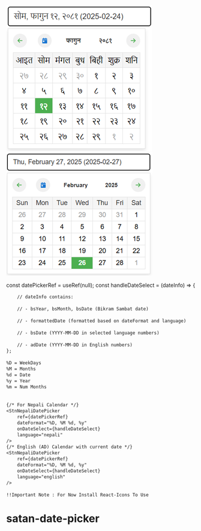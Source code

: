 ![alt text](image.png)
![alt text](image-1.png)


const datePickerRef = useRef(null);
    const handleDateSelect = (dateInfo) => {

        // dateInfo contains:

        // - bsYear, bsMonth, bsDate (Bikram Sambat date)

        // - formattedDate (formatted based on dateFormat and language)

        // - bsDate (YYYY-MM-DD in selected language numbers)

        // - adDate (YYYY-MM-DD in English numbers)
    };

    %D = WeekDays
    %M = Months
    %d = Date
    %y = Year
    %m = Num Months
    

    {/* For Nepali Calendar */}
    <StnNepaliDatePicker
        ref={datePickerRef}
        dateFormat="%D, %M %d, %y"
        onDateSelect={handleDateSelect}
        language="nepali"
    />
    {/* English (AD) Calendar with current date */}
    <StnNepaliDatePicker
        ref={datePickerRef}
        dateFormat="%D, %M %d, %y"
        onDateSelect={handleDateSelect}
        language="english"
    />

    !!Important Note : For Now Install React-Icons To Use 
        
# satan-date-picker
